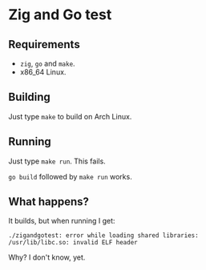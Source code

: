 # Zig and Go test

## Requirements

* `zig`, `go` and `make`.
* x86_64 Linux.

## Building

Just type `make` to build on Arch Linux.

## Running

Just type `make run`. This fails.

`go build` followed by `make run` works.

## What happens?

It builds, but when running I get:

`./zigandgotest: error while loading shared libraries: /usr/lib/libc.so: invalid ELF header`

Why? I don't know, yet.

